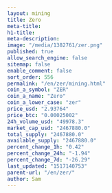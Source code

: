 ```yaml
---
layout: mining
title: Zero
meta-title: 
h1-title: 
meta-description: 
image: "/media/1382761/zer.png"
published: true
allow_search_engine: false
sitemap: false
enable_comment: false
sort_order: 556
permalink: "/en/zer/mining.html"
coin_a_symbol: "ZER"
coin_a_name: "Zero"
coin_a_lower_case: "zer"
price_usd: "2.93764"
price_btc: "0.00025002"
24h_volume_usd: "49978.3"
market_cap_usd: "2467880.0"
total_supply: "2467880.0"
available_supply: "2467880.0"
percent_change_1h: "0.42"
percent_change_24h: "-1.94"
percent_change_7d: "-26.29"
last_updated: "1517140753"
parent-url: "/en/zer/"
author: Sam
---
```


